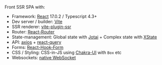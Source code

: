 Front SSR SPA with:

-   Framework: [React](https://github.com/facebook/react) 17.0.2 / Typescript 4.3+
-   Dev server / builder: [Vite](https://github.com/vitejs/vite/)
-   SSR renderer: [vite-plugin-ssr](https://github.com/brillout/vite-plugin-ssr)
-   Router: [React-Router](https://github.com/ReactTraining/react-router/)
-   State-management: Global state with
    [Jotai](https://github.com/pmndrs/jotai/) + Complex state with
    [XState](https://github.com/statelyai/xstate)
-   API: [axios](https://github.com/axios/axios) +
    [react-query](https://github.com/tannerlinsley/react-query)
-   Forms: [React-Hook-Form](https://github.com/react-hook-form/react-hook-form/)
-   CSS / Styling: CSS-in-JS using
    [Chakra-UI](https://github.com/chakra-ui/chakra-ui) with `Box` etc
-   Websockets:
    [native WebSocket](https://developer.mozilla.org/en-US/docs/Web/API/WebSocket)

